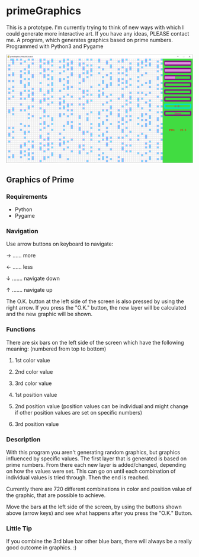 # primeGraphics
This is a prototype. I'm currently trying to think of new ways with which I could generate more interactive art. If you have any ideas, PLEASE contact me.
A program, which generates graphics based on prime numbers. Programmed with Python3 and Pygame

![image](https://github.com/spheppner/primeGraphics/blob/master/screenshot.png)

## Graphics of Prime

### Requirements
- Python
- Pygame

### Navigation
Use arrow buttons on keyboard to navigate:

→ ...... more

← ...... less

↓ ....... navigate down

↑ ....... navigate up

The O.K. button at the left side of the screen is also pressed by using the right arrow. If you press the "O.K." button,
the new layer will be calculated and the new graphic will be shown.

### Functions

There are six bars on the left side of the screen which have the following meaning: (numbered from top to bottom)

1. 1st color value
2. 2nd color value
3. 3rd color value

4. 1st position value 
5. 2nd position value   (position values can be individual and might change if other position values are set on specific numbers)
6. 3rd position value

### Description

With this program you aren't generating random graphics, but graphics influenced by specific values. The first layer that is generated
is based on prime numbers. From there each new layer is added/changed, depending on how the values were set. This can go on until
each combination of individual values is tried through. Then the end is reached.

Currently there are 720 different combinations in color and position value of the graphic, that are possible to achieve.


Move the bars at the left side of the screen, by using the buttons shown above (arrow keys) and see what happens after you press
the "O.K." Button.

### Little Tip

If you combine the 3rd blue bar other blue bars, there will always be a really good outcome in graphics. :)
